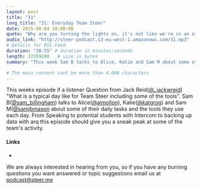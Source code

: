 ```yaml
---
layout: post
title: "31"
long_title: "31: Everyday Team Steer"
date: 2015-08-04 10:00:00
quote: "Why are you turning the lights on, it's not like we're in an office."
audio_link: "http://steer-podcast.s3-eu-west-1.amazonaws.com/31.mp3"
# Details for RSS Feed
duration: "38:55" # duration in minutes:seconds
length: 37359200   # size in bytes
summary: "This week Sam B talks to Alice, Katie and Sam M about some of their daily tasks and the tools they use."

# The main content cant be more than 4,000 characters
---
```


This weeks episode if a listener Question from Jack Reid([@_jackwreid](https://twitter.com/_jackwreid)) "What is a typical day like for Team Steer including some of the tools". Sam B([@sam_billingham](https://twitter.com/sam_billingham)) talks to Alice([@ajmollon](https://twitter.com/ajmollon)), Katie([@katgrog](https://twitter.com/katgrog)) and Sam M([@samjbmason](https://twitter.com/samjbmason) about some of their daily tasks and the tools they use each day. From Speaking to potential students with Intercom to backing up data with arq this episode should give you a sneak peak at some of the team's activity.  

#### Links
-

We are always interested in hearing from you, so if you have any burning questions you want answered or topic suggestions email us at [podcast@steer.me](mailto:podcast@steer.me)
